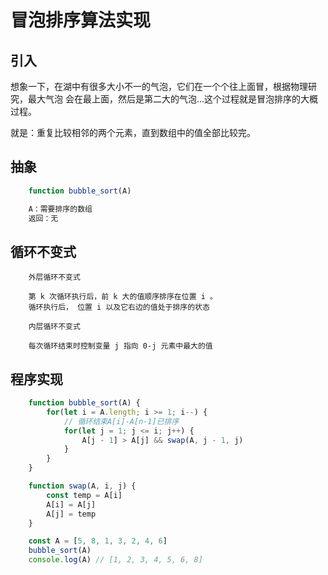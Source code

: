 # 冒泡排序算法实现



## 引入

想象一下，在湖中有很多大小不一的气泡，它们在一个个往上面冒，根据物理研究，最大气泡
会在最上面，然后是第二大的气泡...这个过程就是冒泡排序的大概过程。

就是：重复比较相邻的两个元素，直到数组中的值全部比较完。


## 抽象

```js
    function bubble_sort(A)

    A：需要排序的数组
    返回：无
```


## 循环不变式

```
    外层循环不变式

    第 k 次循环执行后，前 k 大的值顺序排序在位置 i 。
    循环执行后， 位置 i 以及它右边的值处于排序的状态

    内层循环不变式

    每次循环结束时控制变量 j 指向 0-j 元素中最大的值
```


## 程序实现

```js
    function bubble_sort(A) {
        for(let i = A.length; i >= 1; i--) {
            // 循环结束A[i]-A[n-1]已排序
            for(let j = 1; j <= i; j++) {
                A[j - 1] > A[j] && swap(A, j - 1, j)
            }
        }
    }

    function swap(A, i, j) {
        const temp = A[i]
        A[i] = A[j]
        A[j] = temp
    }

    const A = [5, 8, 1, 3, 2, 4, 6]
    bubble_sort(A)
    console.log(A) // [1, 2, 3, 4, 5, 6, 8]
```
